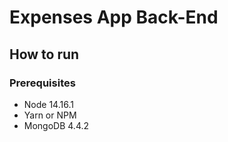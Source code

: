 # Expenses App Back-End

## How to run
### Prerequisites
- Node 14.16.1
- Yarn or NPM
- MongoDB 4.4.2
